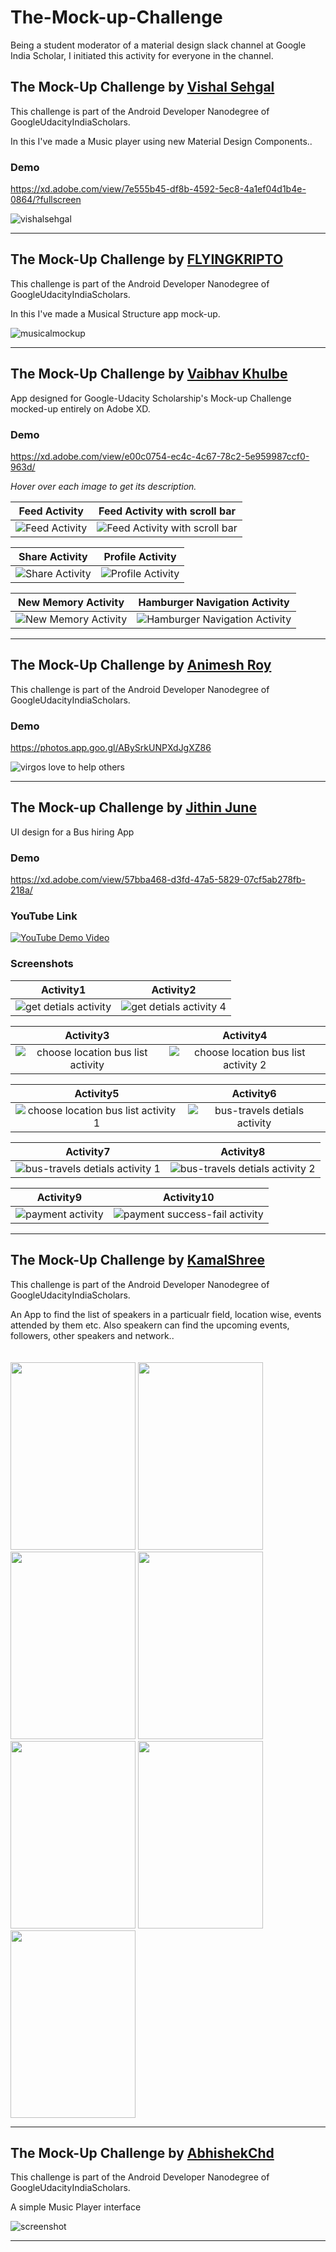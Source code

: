 # The-Mock-up-Challenge
Being a student moderator of a material design slack channel at Google India Scholar, I initiated this activity for everyone in the channel.


## The Mock-Up Challenge by [Vishal Sehgal](https://github.com/CoderVishalSehgal/TheMockUpChallenge)
This challenge is part of the Android Developer Nanodegree of GoogleUdacityIndiaScholars.

In this I've made a Music player using new Material Design Components..

### Demo
https://xd.adobe.com/view/7e555b45-df8b-4592-5ec8-4a1ef04d1b4e-0864/?fullscreen

![vishalsehgal](https://user-images.githubusercontent.com/20669217/43050539-f71bb290-8e27-11e8-98a3-3927f26b8c09.png)

---

## The Mock-Up Challenge by [FLYINGKRIPTO](https://github.com/FLYINGKRIPTO/The-Mockup-Challenge-)
This challenge is part of the Android Developer Nanodegree of GoogleUdacityIndiaScholars.

In this I've made a Musical Structure app mock-up.

![musicalmockup](https://user-images.githubusercontent.com/34384226/43235261-ab921d28-909d-11e8-831a-d88fc6e00fce.png)

---

## The Mock-Up Challenge by [Vaibhav Khulbe](https://github.com/Kvaibhav01/Material-Memories-app)
App designed for Google-Udacity Scholarship's Mock-up Challenge mocked-up entirely on Adobe XD. 

### Demo
https://xd.adobe.com/view/e00c0754-ec4c-4c67-78c2-5e959987ccf0-963d/

_Hover over each image to get its description._

**Feed Activity**             |  **Feed Activity with scroll bar**
:-------------------------:|:-------------------------:
![Feed Activity](https://i.imgur.com/k86pj2b.jpg "shows all the posts to the user")  |  ![Feed Activity with scroll bar](https://i.imgur.com/Wtfkvtc.jpg "activates when user navigates to the posts")

**Share Activity**            |  **Profile Activity**
:-------------------------:|:-------------------------:
![Share Activity](https://i.imgur.com/G0KNwum.jpg "triggers when user taps on share icon")  |  ![Profile Activity](https://i.imgur.com/9qps6jK.jpg "shows the profile page of the user")

**New Memory Activity**             |  **Hamburger Navigation Activity**
:-------------------------:|:-------------------------:
![New Memory Activity](https://i.imgur.com/YIgUv1W.jpg "allows the user to add a new post")  |  ![Hamburger Navigation Activity](https://i.imgur.com/ehBsZko.jpg "pulls out from the left side on the Feed Activity to show additional features of the app")

---

## The Mock-Up Challenge by [Animesh Roy](https://github.com/animeshroydev/The-Mock-Up-Challenge)
This challenge is part of the Android Developer Nanodegree of GoogleUdacityIndiaScholars.

### Demo
https://photos.app.goo.gl/ABySrkUNPXdJgXZ86

![virgos love to help others](https://user-images.githubusercontent.com/35850688/43308860-c3f8bf04-91a4-11e8-8630-610ff11a54c2.png)

---

## The Mock-up Challenge by [Jithin June](https://github.com/Jithin-Jude/The-Mock-up-Challenge)
UI design for a Bus hiring App

### Demo
https://xd.adobe.com/view/57bba468-d3fd-47a5-5829-07cf5ab278fb-218a/

### YouTube Link
[![YouTube Demo Video](https://img.youtube.com/vi/6vD4h3Np1iI/0.jpg)](https://www.youtube.com/watch?v=6vD4h3Np1iI)

### Screenshots


**Activity1**             |  **Activity2**    
:-------------------------:|:-------------------------:
![get detials activity](https://user-images.githubusercontent.com/20029287/43042845-4ab48e4c-8da4-11e8-8f20-1d617b59e5d2.jpg) | ![get detials activity 4](https://user-images.githubusercontent.com/20029287/43042854-6f18e9fe-8da4-11e8-8111-4968a5c7ffcc.jpg)

**Activity3**             |  **Activity4**    
:-------------------------:|:-------------------------:
![choose location bus list activity](https://user-images.githubusercontent.com/20029287/43042863-a5306e2c-8da4-11e8-8d68-e590477fae9f.jpg) |  ![choose location bus list activity 2](https://user-images.githubusercontent.com/20029287/43042868-b1f48846-8da4-11e8-8a0a-654d6416a8c3.jpg)

**Activity5**             |  **Activity6**    
:-------------------------:|:-------------------------:
![choose location bus list activity 1](https://user-images.githubusercontent.com/20029287/43042874-c1330ae4-8da4-11e8-9821-c6b4e67b827c.jpg) | ![bus-travels detials activity](https://user-images.githubusercontent.com/20029287/43042876-cef20cca-8da4-11e8-9241-49048a15438c.jpg)

**Activity7**             |  **Activity8**    
:-------------------------:|:-------------------------:
![bus-travels detials activity 1](https://user-images.githubusercontent.com/20029287/43042877-d9b66340-8da4-11e8-8d42-cb93867ec7fb.jpg) | ![bus-travels detials activity 2](https://user-images.githubusercontent.com/20029287/43042879-e207af9a-8da4-11e8-97c8-3c2f633a51bc.jpg)

**Activity9**             |  **Activity10**    
:-------------------------:|:-------------------------:
![payment activity](https://user-images.githubusercontent.com/20029287/43042882-f03c70d2-8da4-11e8-800e-3ce33ad77591.jpg) | ![payment success-fail activity](https://user-images.githubusercontent.com/20029287/43042883-f8c7bc3e-8da4-11e8-8461-bc983a17bc43.jpg)

---


## The Mock-Up Challenge by [KamalShree](https://github.com/kamalshree/Speakup)
This challenge is part of the Android Developer Nanodegree of GoogleUdacityIndiaScholars.

An App to find the list of speakers in a particualr field, location wise, events attended by them etc.
Also speakern can find the upcoming events, followers, other speakers and network..
<br/><br/><br/><img src="https://user-images.githubusercontent.com/3199282/43369373-16035d4e-933b-11e8-974d-6f38cff53005.jpg" width="200px" height="300px"/>
<img src="https://user-images.githubusercontent.com/3199282/43369372-137aca80-933b-11e8-9980-b71656bf9c9c.jpg" width="200px" height="300px"/>
<img src="https://user-images.githubusercontent.com/3199282/43369376-19ead838-933b-11e8-845b-0b1f436c4c4f.jpg" width="200px" height="300px"/>
<img src="https://user-images.githubusercontent.com/3199282/43369375-18638ca8-933b-11e8-81ec-d0928a1498f8.jpg" width="200px" height="300px"/>
<img src="https://user-images.githubusercontent.com/3199282/43370319-1c27797a-934b-11e8-86ec-cddf799f671b.jpg" width="200px" height="300px"/>
<img src="https://user-images.githubusercontent.com/3199282/43422691-8716a314-9418-11e8-90b2-05c0a6237f7b.jpg" width="200px" height="300px"/>
<img src="https://user-images.githubusercontent.com/3199282/43422694-890e3984-9418-11e8-8b2c-a57591af808a.jpg" width="200px" height="300px"/>

---

## The Mock-Up Challenge by [AbhishekChd](https://github.com/AbhishekChd/MockUpChallenge)
This challenge is part of the Android Developer Nanodegree of GoogleUdacityIndiaScholars.

A simple Music Player interface

![screenshot](https://user-images.githubusercontent.com/20670618/43482604-c9d9b01a-9526-11e8-86be-5f7920785d8c.png)
 
---
